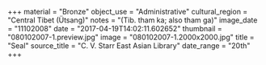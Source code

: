 +++
material = "Bronze"
object_use = "Administrative"
cultural_region = "Central Tibet (Ütsang)"
notes = "(Tib. tham ka; also tham ga)"
image_date = "11102008"
date = "2017-04-19T14:02:11.602652"
thumbnail = "080102007-1.preview.jpg"
image = "080102007-1.2000x2000.jpg"
title = "Seal"
source_title = "C. V. Starr East Asian Library"
date_range = "20th"
+++
